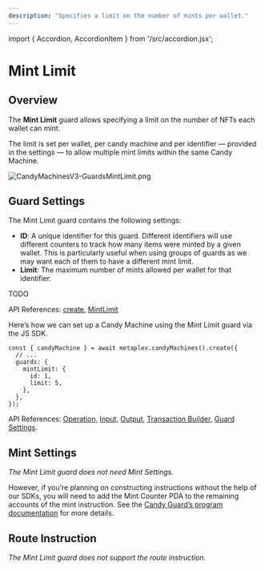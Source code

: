 ```yaml
---
description: "Specifies a limit on the number of mints per wallet."
---
```


import { Accordion, AccordionItem } from '/src/accordion.jsx';

# Mint Limit

## Overview

The **Mint Limit** guard allows specifying a limit on the number of NFTs each wallet can mint.

The limit is set per wallet, per candy machine and per identifier — provided in the settings — to allow multiple mint limits within the same Candy Machine.

![CandyMachinesV3-GuardsMintLimit.png](/assets/candy-machine-v3/CandyMachinesV3-GuardsMintLimit.png#radius)

## Guard Settings

The Mint Limit guard contains the following settings:

- **ID**: A unique identifier for this guard. Different identifiers will use different counters to track how many items were minted by a given wallet. This is particularly useful when using groups of guards as we may want each of them to have a different mint limit.
- **Limit**: The maximum number of mints allowed per wallet for that identifier.

<Accordion>
<AccordionItem title="JavaScript — Umi library (recommended)" open={true}>
<div className="accordion-item-padding">

TODO

API References: [create](https://mpl-candy-machine-js-docs.vercel.app/functions/create.html), [MintLimit](https://mpl-candy-machine-js-docs.vercel.app/types/MintLimit.html)

</div>
</AccordionItem>
<AccordionItem title="JavaScript — SDK">
<div className="accordion-item-padding">

Here’s how we can set up a Candy Machine using the Mint Limit guard via the JS SDK.

```tsx
const { candyMachine } = await metaplex.candyMachines().create({
  // ...
  guards: {
    mintLimit: {
      id: 1,
      limit: 5,
    },
  },
});
```

API References: [Operation](https://metaplex-foundation.github.io/js/classes/js.CandyMachineClient.html#create), [Input](https://metaplex-foundation.github.io/js/types/js.CreateCandyMachineInput.html), [Output](https://metaplex-foundation.github.io/js/types/js.CreateCandyMachineOutput.html), [Transaction Builder](https://metaplex-foundation.github.io/js/classes/js.CandyMachineBuildersClient.html#create), [Guard Settings](https://metaplex-foundation.github.io/js/types/js.MintLimitGuardSettings.html).

</div>
</AccordionItem>
</Accordion>

## Mint Settings

_The Mint Limit guard does not need Mint Settings._

However, if you’re planning on constructing instructions without the help of our SDKs, you will need to add the Mint Counter PDA to the remaining accounts of the mint instruction. See the [Candy Guard’s program documentation](https://github.com/metaplex-foundation/mpl-candy-machine/tree/main/programs/candy-guard#mintlimit) for more details.

## Route Instruction

_The Mint Limit guard does not support the route instruction._
